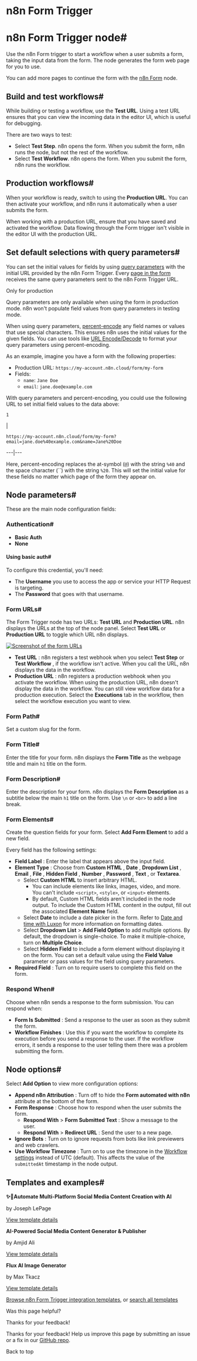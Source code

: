 # n8n Form Trigger

[ ](https://github.com/n8n-io/n8n-docs/edit/main/docs/integrations/builtin/core-nodes/n8n-nodes-base.formtrigger.md "Edit this page")

# n8n Form Trigger node#

Use the n8n Form trigger to start a workflow when a user submits a form, taking the input data from the form. The node generates the form web page for you to use.

You can add more pages to continue the form with the [n8n Form](../n8n-nodes-base.form/) node.

## Build and test workflows#

While building or testing a workflow, use the **Test URL**. Using a test URL ensures that you can view the incoming data in the editor UI, which is useful for debugging. 

There are two ways to test:

  * Select **Test Step**. n8n opens the form. When you submit the form, n8n runs the node, but not the rest of the workflow.
  * Select **Test Workflow**. n8n opens the form. When you submit the form, n8n runs the workflow.



## Production workflows#

When your workflow is ready, switch to using the **Production URL**. You can then activate your workflow, and n8n runs it automatically when a user submits the form.

When working with a production URL, ensure that you have saved and activated the workflow. Data flowing through the Form trigger isn't visible in the editor UI with the production URL.

## Set default selections with query parameters#

You can set the initial values for fields by using [query parameters](https://en.wikipedia.org/wiki/Query_string#Web_forms) with the initial URL provided by the n8n Form Trigger. Every [page in the form](../n8n-nodes-base.form/) receives the same query parameters sent to the n8n Form Trigger URL.

Only for production

Query parameters are only available when using the form in production mode. n8n won't populate field values from query parameters in testing mode.

When using query parameters, [percent-encode](https://en.wikipedia.org/wiki/Percent-encoding) any field names or values that use special characters. This ensures n8n uses the initial values for the given fields. You can use tools like [URL Encode/Decode](https://www.url-encode-decode.com/) to format your query parameters using percent-encoding.

As an example, imagine you have a form with the following properties:

  * Production URL: `https://my-account.n8n.cloud/form/my-form`
  * Fields:
    * `name`: `Jane Doe`
    * `email`: `jane.doe@example.com`



With query parameters and percent-encoding, you could use the following URL to set initial field values to the data above:
    
    
    1

| 
    
    
    https://my-account.n8n.cloud/form/my-form?email=jane.doe%40example.com&name=Jane%20Doe
      
  
---|---  
  
Here, percent-encoding replaces the at-symbol (`@`) with the string `%40` and the space character (``) with the string `%20`. This will set the initial value for these fields no matter which page of the form they appear on.

## Node parameters#

These are the main node configuration fields:

### Authentication#

  * **Basic Auth**
  * **None**



#### Using basic auth#

To configure this credential, you'll need:

  * The **Username** you use to access the app or service your HTTP Request is targeting.
  * The **Password** that goes with that username.



### Form URLs#

The Form Trigger node has two URLs: **Test URL** and **Production URL**. n8n displays the URLs at the top of the node panel. Select **Test URL** or **Production URL** to toggle which URL n8n displays.

[![Screenshot of the form URLs](../../../../_images/integrations/builtin/core-nodes/form-trigger/form-urls.png)](https://docs.n8n.io/_images/integrations/builtin/core-nodes/form-trigger/form-urls.png)

  * **Test URL** : n8n registers a test webhook when you select **Test Step** or **Test Workflow** , if the workflow isn't active. When you call the URL, n8n displays the data in the workflow.
  * **Production URL** : n8n registers a production webhook when you activate the workflow. When using the production URL, n8n doesn't display the data in the workflow. You can still view workflow data for a production execution. Select the **Executions** tab in the workflow, then select the workflow execution you want to view.



### Form Path#

Set a custom slug for the form.

### Form Title#

Enter the title for your form. n8n displays the **Form Title** as the webpage title and main `h1` title on the form.

### Form Description#

Enter the description for your form. n8n displays the **Form Description** as a subtitle below the main `h1` title on the form. Use `\n` or `<br>` to add a line break. 

### Form Elements#

Create the question fields for your form. Select **Add Form Element** to add a new field.

Every field has the following settings:

  * **Field Label** : Enter the label that appears above the input field. 
  * **Element Type** : Choose from **Custom HTML** , **Date** , **Dropdown List** , **Email** , **File** , **Hidden Field** , **Number** , **Password** , **Text** , or **Textarea**.
    * Select **Custom HTML** to insert arbitrary HTML.
      * You can include elements like links, images, video, and more. You can't include `<script>`, `<style>`, or `<input>` elements.
      * By default, Custom HTML fields aren't included in the node output. To include the Custom HTML content in the output, fill out the associated **Element Name** field.
    * Select **Date** to include a date picker in the form. Refer to [Date and time with Luxon](../../../../code/cookbook/luxon/) for more information on formatting dates.
    * Select **Dropdown List** > **Add Field Option** to add multiple options. By default, the dropdown is single-choice. To make it multiple-choice, turn on **Multiple Choice**. 
    * Select **Hidden Field** to include a form element without displaying it on the form. You can set a default value using the **Field Value** parameter or pass values for the field using query parameters.
  * **Required Field** : Turn on to require users to complete this field on the form. 



### Respond When#

Choose when n8n sends a response to the form submission. You can respond when:

  * **Form Is Submitted** : Send a response to the user as soon as they submit the form.
  * **Workflow Finishes** : Use this if you want the workflow to complete its execution before you send a response to the user. If the workflow errors, it sends a response to the user telling them there was a problem submitting the form.



## Node options#

Select **Add Option** to view more configuration options: 

  * **Append n8n Attribution** : Turn off to hide the **Form automated with n8n** attribute at the bottom of the form.
  * **Form Response** : Choose how to respond when the user submits the form. 
    * **Respond With** > **Form Submitted Text** : Show a message to the user.
    * **Respond With** > **Redirect URL** : Send the user to a new page.
  * **Ignore Bots** : Turn on to ignore requests from bots like link previewers and web crawlers. 
  * **Use Workflow Timezone** : Turn on to use the timezone in the [Workflow settings](../../../../workflows/settings/) instead of UTC (default). This affects the value of the `submittedAt` timestamp in the node output. 



## Templates and examples#

**✨🤖Automate Multi-Platform Social Media Content Creation with AI**

by Joseph LePage

[View template details](https://n8n.io/workflows/3066-automate-multi-platform-social-media-content-creation-with-ai/)

**AI-Powered Social Media Content Generator & Publisher**

by Amjid Ali

[View template details](https://n8n.io/workflows/2950-ai-powered-social-media-content-generator-and-publisher/)

**Flux AI Image Generator**

by Max Tkacz

[View template details](https://n8n.io/workflows/2417-flux-ai-image-generator/)

[Browse n8n Form Trigger integration templates](https://n8n.io/integrations/n8n-form-trigger/), or [search all templates](https://n8n.io/workflows/)

Was this page helpful? 

Thanks for your feedback! 

Thanks for your feedback! Help us improve this page by submitting an issue or a fix in our [GitHub repo](https://github.com/n8n-io/n8n-docs). 

Back to top 
